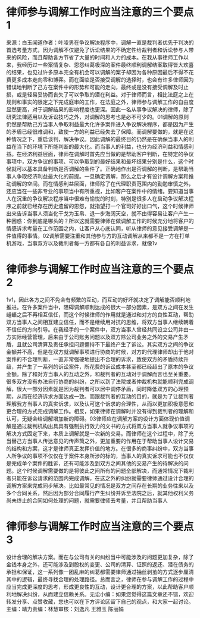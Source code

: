 # 律师参与调解工作时应当注意的三个要点1

来源：白玉闻道作者：叶凌男在争议解决程序中，调解一直是裁判者优先于判决的首选考量方式，因为调解不仅避免了诉讼结果的不确定性给裁判者和诉讼参与人带来的风险，而且帮助各方节省了大量的时间和人力的成本。在我从事律师工作以来，我经历过一些案情复杂、恩怨纠葛极深的案件最终顺利调解结案取得皆大欢喜的结果，也见过许多原本完全有机会可以调解的案子却因为各种原因最后不得不花费更多成本走向零和博弈。而在面临是否接受调解的选择时，也会有许多律师因为错误地判断了己方在案件中的形势和可能的走向，最终或是没有接受调解及时止损，或是轻易妥协而丧失了可以争取的潜在利益。对于律师而言，相比法庭之上在规则和事实的限定之下完成庭审的工作，在法庭之外，律师参与调解工作的自由度显然更高，对于调解结果的影响程度也更深。因此一名从事争议解决的律师，除了研究法律适用以及诉讼技巧之外，对调解的思考也是必不可少的。01调解的原则仍然是帮助己方当事人争取利益最大化许多案件进入争议解决程序，都是因为产生的矛盾已经很难调和，致使一方的利益已经失去了保障。而调解要做的，就是在这种情况之下，重启谈判，解决争议。因此调解的最终目的仍然是在确保当事人的利益在当下的环境下所能判断的最大化。而当事人的利益，也分为经济利益和情感利益。在经济利益层面，律师在调解时首先应当做的是帮助客户判断，在特定的争议事项中，双方争议的事项、可以争取到的最好结果和最坏结果分别是什么，这个时候就可以基本具备判断是否调解的条件了。正确地作出是否调解的判断，是帮助当事人争取经济利益最大化的前提。一旦确定调解，那么之后才有设计调解方案和推动调解的空间。而在情感利益层面，律师除了在代理职责范围内的勤勉审慎之外，还应当在一些非专业的事项当中有所重视，比如客户在案件中的情绪。要知道当事人在沉重的争议解决程序当中很难有愉悦的时刻，特别是很多人在启动争议解决程序之前就已经存在历史遗留的恩怨，就指望打一个官司好好出口气，这个时候律师出来告诉当事人须当化干戈为玉帛、退一步海阔天空，就不由得容易让客户产生一种困惑：你到底是哪头的？所以这就需要律师在做调解工作的时候充分地将客户的情感诉求考量在工作范围之内，让客户从心底认同，听从律师的意见接受调解是一件值得的事情。02调解需要注重和其他参与方的互动调解从来都不是一方在打单机游戏，当事双方以及裁判者每一方都有各自的利益诉求，就像1v

# 律师参与调解工作时应当注意的三个要点2

1v1，因此各方之间不免会有频繁的互动，而互动的好坏就决定了调解能否顺利地推进。在许多案件当中，阻碍调解顺利达成的很大一部分因素，是双方之间在发生龃龉之后不再相互信任，而这个时候律师的作用就是通过和对方的良性互动，帮助双方当事人之间相互建立信任，而不是继续用对抗的思维，将双方当事人继续朝着不信任的方向引导。在我经手的一个案件中，双方当事人曾经共同设立公司并由一方实际经营管理，后来由于公司账务问题以及双方除公司业务之外的交易产生矛盾，且就公司清算及责任承担问题僵持不下最终产生了诉讼。其实双方之间的争议金额并不高，但是在双方就调解事项进行协商的时候，对方的代理律师却出于他对案件的不合理判断，一直非常强硬地提出不合理的诉求，致使双方的矛盾持续升级，并产生了一系列的诉讼案件，所花费的诉讼成本甚至都已经超出了原本的争议金额。除了和对方当事人的互动之外，和裁判者的互动对于调解而言也至关重要。很多双方没有办法自行协商的纠纷，之所以到了法院或者仲裁机构就能顺利完成调解，很大一部分因素就是因为裁判者可以居中调停矛盾，同时降低双方的心理预期，从而在经济诉求方面达成一致。而跟裁判者的互动的目的，就是为了让裁判者理解我方当事人的真实诉求，以及认可这个诉求的合理性，从而以更加积极意愿和更合理的方式完成调解工作。相反，如果律师在调解时并没有得到裁判者的理解和认可，无疑会给调解增加新的障碍。03律师应在调解方案的设计方面体现价值调解是通过裁判机构出具具有强制执行效力的文书的方式将双方当事人就争议事项的解决方式固定下来，本质上调解就是一次新的交易。而律师在这个过程中，除了充当替己方当事人传达意见的传声筒之外，更加重要的作用在于帮助当事人设计交易的结构和方案，这才是律师真正发挥价值的地方。在很多的商事纠纷中，双方当事人所争议的事项不仅仅在于案件本身所涉的标的，当事人的真实诉求可能也不仅仅是完成单个案件的胜诉，还有可能涉及到双方之间其他的交易产生的待解决的问题。这个时候调解需要做的是将彼此之间所有的问题全部解决，而通常情况下裁判者只能在诉讼请求的范围内完成调解，在这之外的纠纷就需要律师通过设计合理的调解方案来完成同步解决。比如最常见的情况是双方之间存在长期的业务往来以及多个合同关系，然后因为部分合同履行产生纠纷并诉至法院之后，就其他权利义务尚未终止的合同如何处理的问题，就需要律师去考量，并且帮助当事人

# 律师参与调解工作时应当注意的三个要点3

设计合理的解决方案。而在与公司有关的纠纷当中可能涉及的问题更加复杂，除了金钱本身之外，还可能涉及到股权的变更、公司的清算、证照的返还、潜在债务的承担和保证，这一系列像一团乱麻的纠葛都需要律师通过抽丝剥茧的方式逐步厘清其中的逻辑，最终寻找合理的处理路径。总而言之，律师在参与调解工作的过程中应当完成更深度的思考，形成更良性的互动，设计更合理的方案，以此帮助客户顺利地解决纠纷，从而建立信赖关系。无讼小编：如果您觉得这篇文章还不错，欢迎转发分享、点赞收藏，您也可以在下方评论区留下自己的观点，和大家一起讨论。主编：靖力责编：林慧审核：刘逸凡 王雅玉 陈丽娟 

